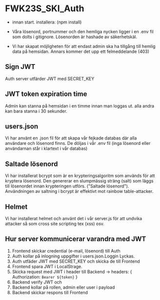 # FWK23S_SKI_Auth

- innan start. installera: (npm install)

- Våra lösenord, portnummer och den hemliga nycken ligger i en .env fil som dolts i gitignore. Lösenorden är hashade av säkerhetskäl.

- Vi har skapat möjligheten för att endast admin ska ha tillgång till hemlig data på hemsidan. Annars kommer det upp ett felmeddelande (403)

##   Sign JWT
Auth server utfärder JWT med SECRET_KEY

##   JWT token expiration time
Admin kan stanna på hemsidan i en timme innan man loggas ut.
alla andra kan bara stanna i 30 sekunder. 

##   users.json
Vi har använt en .json fil för att skapa vår fejkade databas där alla användare och lösenord finns. De döljas i vår .env fil (inga lösenord eller användarnan står i klartext i vår databas)

##   Saltade lösenord
Vi har installerat bcrypt som är en krypteringsalgoritm som används för att kryptera lösenord. Den genererar en slumpmässig sträng (salt) som läggs till lösenordet innan krypteringen utförs.
("Saltade lösenord"). Användningen av saltning i bcrypt är effektivt mot rainbow table-attacker.

##   Helmet
Vi har installerat helmet och använt det i vår server.js för att undvika attacker så som cross site scripting tex (xss) osv.

##  Hur server kommunicerar varandra med JWT
1. Frontend skickar credential (e-mail, lösenord) till Auth 
2. Auth kollar på inlogning uppgifter i users.json.Loggin Lyckas.
3. Auth utfäder JWT med SECRET_KEY och skicka de till Frontend
4. Frontend spara JWT i LocalStrage.
5. Skicka request med JWT i header till Backend -> headers: { Authorization: `Bearer ${token}` }
6. Backend verify JWT och
7. Backend kollar på rollen, admin eller user i payload
8. Backend skickar respons till Frontend 




